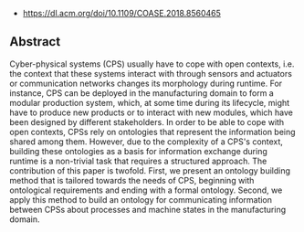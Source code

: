 
- https://dl.acm.org/doi/10.1109/COASE.2018.8560465

## Abstract

Cyber-physical systems (CPS) usually have to cope with open contexts, i.e. the context that these systems interact with through sensors and actuators or communication networks changes its morphology during runtime. For instance, CPS can be deployed in the manufacturing domain to form a modular production system, which, at some time during its lifecycle, might have to produce new products or to interact with new modules, which have been designed by different stakeholders. In order to be able to cope with open contexts, CPSs rely on ontologies that represent the information being shared among them. However, due to the complexity of a CPS&#x0027;s context, building these ontologies as a basis for information exchange during runtime is a non-trivial task that requires a structured approach. The contribution of this paper is twofold. First, we present an ontology building method that is tailored towards the needs of CPS, beginning with ontological requirements and ending with a formal ontology. Second, we apply this method to build an ontology for communicating information between CPSs about processes and machine states in the manufacturing domain.